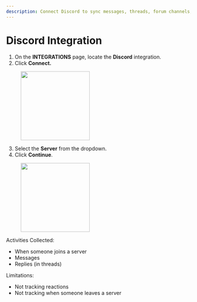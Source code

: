 ```yaml
---
description: Connect Discord to sync messages, threads, forum channels, and new joiners.
---
```


# Discord Integration

1. On the **INTEGRATIONS** page, locate the **Discord** integration.
2. Click **Connect.**

<figure><img src="https://lh7-us.googleusercontent.com/V8OE6kB6LvingLiR2Envv1YAR8LlsFbgvtzKhxi-kAyow57ezsxZm6YVw_xfcoNGgGQJm4qwVASf4lMLDPfrPeKh6dqSvx1jCzJqAzzE9WIJScmK0fBcfE_cFQXIcxn5ILvIavtlfoHGtSe-ISZn0S_PaA=s2048" alt="" width="188"><figcaption></figcaption></figure>

3. Select the **Server** from the dropdown.
4. Click **Continue**.

<figure><img src="https://lh7-us.googleusercontent.com/OHfRWI1kzM4s4k9Oy4sdwAfbgy6G8nxXnNMDac5cR3NYOKN9QnVyN2Ko-Hh5kRfZatS2ZNStZdCnTjiraBblpLDE750qQcXJx_sMvKb-AI5J2Jg6DzaAKdvzB0rQ9mo41c5TErZ0_zxj45Fa7WYcYXx3RA=s2048" alt="" width="188"><figcaption></figcaption></figure>



Activities Collected:

* When someone joins a server
* Messages
* Replies (in threads)

Limitations:

* Not tracking reactions
* Not tracking when someone leaves a server
